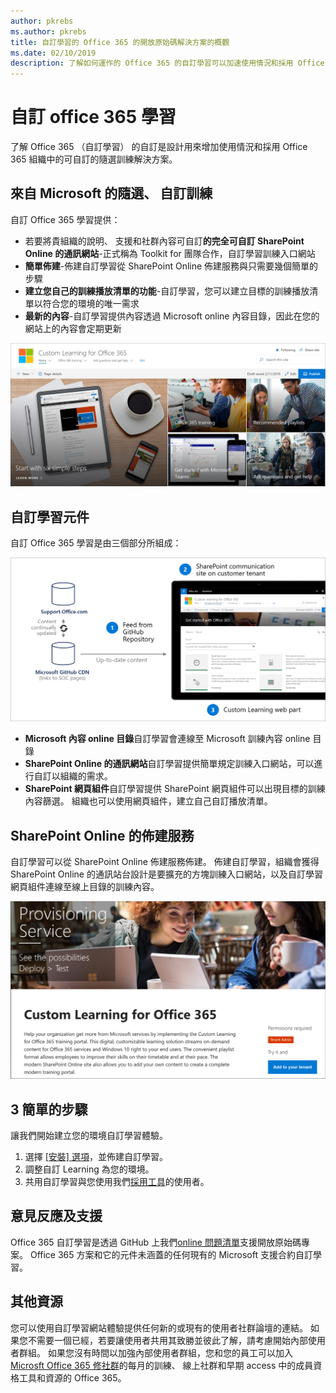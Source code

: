 ```yaml
---
author: pkrebs
ms.author: pkrebs
title: 自訂學習的 Office 365 的開放原始碼解決方案的概觀
ms.date: 02/10/2019
description: 了解如何運作的 Office 365 的自訂學習可以加速使用情況和採用 Office 365 組織中。 我們的解決方案包括自訂 SharePoint Online 網頁組件和新式 SharePoint Online 的通訊訓練網站輕鬆地佈建至 Office 365 租用戶。
---
```


# <a name="custom-learning-for-office-365"></a>自訂 office 365 學習
了解 Office 365 （自訂學習） 的自訂是設計用來增加使用情況和採用 Office 365 組織中的可自訂的隨選訓練解決方案。 

## <a name="on-demand-custom-training-from-microsoft"></a>來自 Microsoft 的隨選、 自訂訓練

自訂 Office 365 學習提供：

- 若要將貴組織的說明、 支援和社群內容可自訂**的完全可自訂 SharePoint Online 的通訊網站**-正式稱為 Toolkit for 團隊合作，自訂學習訓練入口網站
- **簡單佈建**-佈建自訂學習從 SharePoint Online 佈建服務與只需要幾個簡單的步驟
- **建立您自己的訓練播放清單的功能**-自訂學習，您可以建立目標的訓練播放清單以符合您的環境的唯一需求
- **最新的內容**-自訂學習提供內容透過 Microsoft online 內容目錄，因此在您的網站上的內容會定期更新

![cg introducing.png](media/cg-introducing.png)

## <a name="custom-learning-components"></a>自訂學習元件
自訂 Office 365 學習是由三個部分所組成： 

![cg howitworks.png](media/cg-howitworks.png)

- **Microsoft 內容 online 目錄**自訂學習會連線至 Microsoft 訓練內容 online 目錄
- **SharePoint Online 的通訊網站**自訂學習提供簡單規定訓練入口網站，可以進行自訂以組織的需求。
- **SharePoint 網頁組件**自訂學習提供 SharePoint 網頁組件可以出現目標的訓練內容篩選。 組織也可以使用網頁組件，建立自己自訂播放清單。

## <a name="sharepoint-online-provisioning-service"></a>SharePoint Online 的佈建服務 
自訂學習可以從 SharePoint Online 佈建服務佈建。 佈建自訂學習，組織會獲得 SharePoint Online 的通訊站台設計是要擴充的方塊訓練入口網站，以及自訂學習網頁組件連線至線上目錄的訓練內容。 

![cg provision.png](media/cg-provision.png)

## <a name="3-easy-steps"></a>3 簡單的步驟
讓我們開始建立您的環境自訂學習體驗。
1. 選擇 [[安裝] 選項](custom_setupoptions.md)，並佈建自訂學習。  
2. 調整自訂 Learning 為您的環境。
3. 共用自訂學習與您使用我們[採用工具](driveadoption.md)的使用者。

## <a name="feedback-and-support"></a>意見反應及支援

Office 365 自訂學習是透過 GitHub 上我們[online 問題清單](https://aka.ms/CustomLearningHelp)支援開放原始碼專案。 Office 365 方案和它的元件未涵蓋的任何現有的 Microsoft 支援合約自訂學習。  

## <a name="additional-resources"></a>其他資源
您可以使用自訂學習網站體驗提供任何新的或現有的使用者社群論壇的連結。 如果您不需要一個已經，若要讓使用者共用其致勝並彼此了解，請考慮開始內部使用者群組。  如果您沒有時間以加強內部使用者群組，您和您的員工可以加入[Microsft Office 365 修社群](https://aka.ms/O365Champions)的每月的訓練、 線上社群和早期 access 中的成員資格工具和資源的 Office 365。